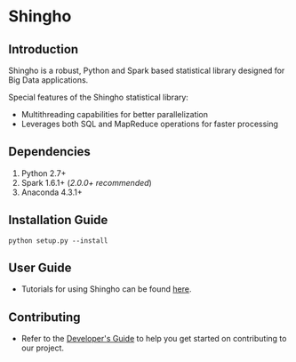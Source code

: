 # Shingho

## Introduction
Shingho is a robust, Python and Spark based statistical library designed for Big Data applications. 

Special features of the Shingho statistical library:
- Multithreading capabilities for better parallelization
- Leverages both SQL and MapReduce operations for faster processing

## Dependencies
1. Python 2.7+
2. Spark 1.6.1+ (*2.0.0+ recommended*)
3. Anaconda 4.3.1+

## Installation Guide

    python setup.py --install

## User Guide
- Tutorials for using Shingho can be found [here](https://github.com/snazrul1/Shingho/tree/master/examples).

## Contributing
- Refer to the [Developer's Guide](https://github.com/snazrul1/Shingho/tree/master/developer_gudelines) to help you get started on contributing to our project.

